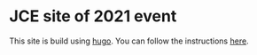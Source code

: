 # JCE site of 2021 event

This site is build using [hugo](https://github.com/gohugoio/hugo).
You can follow the instructions [here](https://gohugo.io/getting-started/installing).